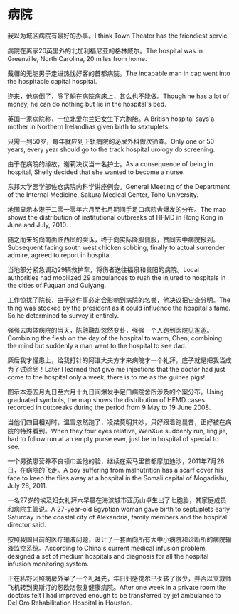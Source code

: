 # 病院

<p><span class="chinese">我以为城区病院有最好的办事。</span><span class="english">I think Town Theater has the friendiest servic.</span></p>

<p><span class="chinese">病院在离家20英里外的北加利福尼亚的格林威尔。</span><span class="english">The hospital was in Greenville, North Carolina, 20 miles from home.</span></p>

<p><span class="chinese">戴帽的无能男子走进热忱好客的首都病院。</span><span class="english">The incapable man in cap went into the hospitable capital hospital.</span></p>

<p><span class="chinese">迩来，他病倒了，除了躺在病院病床上，甚么也不能做。</span><span class="english">Though he has a lot of money, he can do nothing but lie in the hospital's bed.</span></p>

<p><span class="chinese">英国一家病院称，一位北爱尔兰妇女生下六胞胎。</span><span class="english">A British hospital says a mother in Northern Irelandhas given birth to sextuplets.</span></p>

<p><span class="chinese">只需一到50岁，每年就应到正轨病院的泌尿外科做次筛查。</span><span class="english">Only one or 50 years, every year should go to the track hospital urology do screening.</span></p>

<p><span class="chinese">由于在病院的缘故，谢莉决议当一名护士。</span><span class="english">As a consequence of being in hospital, Shelly decided that she wanted to become a nurse.</span></p>

<p><span class="chinese">东邦大学医学部佐仓病院内科学讲座例会。</span><span class="english">General Meeting of the Department of the Internal Medicine, Sakura Medical Center, Toho University.</span></p>

<p><span class="chinese">地图显示本港于二零一零年六月至七月期间手足口病院舍爆发的分布。</span><span class="english">The map shows the distribution of institutional outbreaks of HFMD in Hong Kong in June and July, 2010.</span></p>

<p><span class="chinese">随之而来的向南面临西凤的哭诉，终于向实际降服佩服，赞同去中病院报到。</span><span class="english">Subsequent facing south west chicken sobbing, finally to actual surrender admire, agreed to report in hospital.</span></p>

<p><span class="chinese">当地部分紧急调动29辆救护车，将伤者送往福泉和贵阳的病院。</span><span class="english">Local authorities had mobilized 29 ambulances to rush the injured to hospitals in the cities of Fuquan and Guiyang.</span></p>

<p><span class="chinese">工作惊扰了院长，由于这件事必定会影响到病院的名誉，他决议把它查分明。</span><span class="english">The thing was stocked by the president as it could influence the hospital's fame. So he determined to survey it entirely.</span></p>

<p><span class="chinese">强强去肉体病院的当天，陈融融却忽然变卦，强强一个人跑到医院见爸爸。</span><span class="english">Combining the flesh on the day of the hospital to warm, Chen, combining the mind but suddenly a man went to the hospital to see dad.</span></p>

<p><span class="chinese">厥后我才懂患上，给我打针的阿谁大夫方才来病院才一个礼拜，底子就是把我当成为了试验品！</span><span class="english">Later I learned that give me injections that the doctor had just come to the hospital only a week, there is to me as the guinea pigs!</span></p>

<p><span class="chinese">图示本港五月九日至六月十九日间爆发手足口病院舍所涉及的个案分布。</span><span class="english">Using graduated symbols, the map shows the distribution of HFMD cases recorded in outbreaks during the period from 9 May to 19 June 2008.</span></p>

<p><span class="chinese">当他们四目相对时，温雪忽然跑了，凌桀莫明其妙，只好跟着跑曩昔，正好被在病院的特殊看到。</span><span class="english">When they four eyes relative, WenXue suddenly run, ling jie, had to follow run at an empty purse ever, just be in hospital of special to see.</span></p>

<p><span class="chinese">一个男孩患营养不良领巾盖他的脸，继续在索马里首都摩加迪沙，2011年7月28日，在病院的飞走。</span><span class="english">A boy suffering from malnutrition has a scarf cover his face to keep the flies away at a hospital in the Somali capital of Mogadishu, July 28, 2011.</span></p>

<p><span class="chinese">一名27岁的埃及妇女礼拜六早晨在海滨城市亚历山卓生出了七胞胎，其家庭成员和病院主管说。</span><span class="english">A 27-year-old Egyptian woman gave birth to septuplets early Saturday in the coastal city of Alexandria, family members and the hospital director said.</span></p>

<p><span class="chinese">按照我国目前的医疗输液问题，设计了一套面向所有大中小病院和诊断所的病院输液监控系统。</span><span class="english">According to China's current medical infusion problem, designed a set of medium hospitals and diagnosis for all the hospital infusion monitoring system.</span></p>

<p><span class="chinese">正在私野闭照病房外呆了一个礼拜先，年日妇感觉尔已歹转了很少，并否以立救师飞机转到奥斯汀的怨欧洛恢复健康病院。</span><span class="english">After one week in a private room the doctors felt I had improved enough to be transferred by jet ambulance to Del Oro Rehabilitation Hospital in Houston.</span></p>


